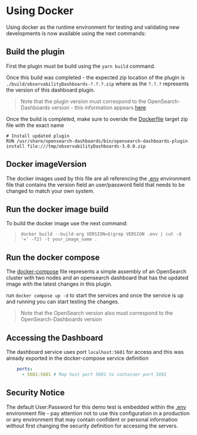 # Using Docker
Using docker as the runtime environment for testing and validating new developments is now available using the next commands:

## Build the plugin
First the plugin must be build using the `yarn build` command.

Once this build was completed - the expected zip location of the plugin is `./build/observabilityDashboards-?.?.?.zip` where as the `?.?.?` represents the version of this dashboard plugin.

> Note that the plugin version must correspond to the OpenSearch-Dashboards version - this information appears [here](opensearch_dashboards.json)
> 

Once the build is completed, make sure to overide the [Dockerfile](Dockerfile) target zip file with the exact name 
```
# Install updated plugin
RUN /usr/share/opensearch-dashboards/bin/opensearch-dashboards-plugin install file:///tmp/observabilityDashboards-3.0.0.zip
```

## Docker imageVersion
The docker images used by this file are all referencing the [.env](.env) environment file that contains the version field an user/password field that needs to be changed to match your own system. 

## Run the docker image build
To build the docker image use the next command:
> `docker build --build-arg VERSION=$(grep VERSION .env | cut -d '=' -f2) -t your_image_name .`

## Run the docker compose
The [docker-compose](docker-compose.yml) file represents a simple assembly of an OpenSearch cluster with two nodes and an opensearch dashboard that has the updated image with the latest changes in this plugin.

run `docker compose up -d` to start the services and once the service is up and running you can start testing the changes.

> Note that the OpenSearch version also must correspond to the OpenSearch-Dashboards version

## Accessing the Dashboard
The dashboard service uses port `localhost:5601` for access and this was already exported in the docker-compose service definition
```yaml
    ports:
      - 5601:5601 # Map host port 5601 to container port 5601
```

## Security Notice
The default User:Password for this demo test is embedded within the  [.env](.env) environment file - pay attention not to use this configuration in a production or any environment that may contain
confident or personal information without first changing the security definition for accessing the servers.
